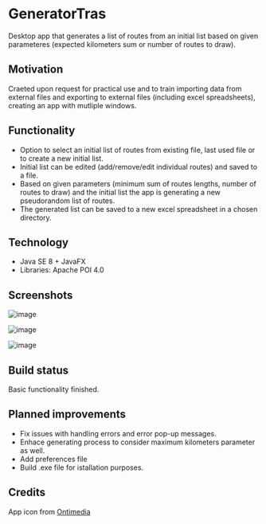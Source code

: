 # GeneratorTras
Desktop app that generates a list of routes from an initial list based on given parameteres (expected kilometers sum or number of routes to draw).

## Motivation
Craeted upon request for practical use and to train importing data from external files and exporting to external files (including excel spreadsheets), creating an app with mutliple windows.

## Functionality
- Option to select an initial list of routes from existing file, last used file or to create a new initial list.
- Initial list can be edited (add/remove/edit individual routes) and saved to a file.
- Based on given parameters (minimum sum of routes lengths, number of routes to draw) and the initial list the app is generating a new pseudorandom list of routes. 
- The generated list can be saved to a new excel spreadsheet in a chosen directory.

## Technology
- Java SE 8 + JavaFX
- Libraries: Apache POI 4.0

## Screenshots
![image](https://user-images.githubusercontent.com/49813577/56867806-47d64800-69ea-11e9-80c6-7eb643d17f87.png)

![image](https://user-images.githubusercontent.com/49813577/56867813-62102600-69ea-11e9-9f68-7a2d00e13b6e.png)

![image](https://user-images.githubusercontent.com/49813577/56867822-8e2ba700-69ea-11e9-9890-219c461ed2d6.png)

## Build status
Basic functionality finished.

## Planned improvements
- Fix issues with handling errors and error pop-up messages.
- Enhace generating process to consider maximum kilometers parameter as well.
- Add preferences file
- Build .exe file for istallation purposes.

## Credits
App icon from [Ontimedia](https://www.iconfinder.com/Ontimedia)
